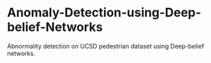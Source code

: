 # Anomaly-Detection-using-Deep-belief-Networks
Abnormality detection on UCSD pedestrian dataset using Deep-belief networks.
